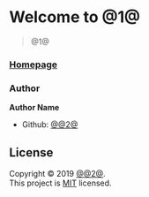 Welcome to @1@
===

> @1@

### [Homepage](https://github.com/@2@/@1@)


### Author
 
 **Author Name**

 * Github: [@@2@](https://github.com/@2@)

## License

Copyright © 2019 [@@2@](https://github.com/@2@).  
This project is [MIT](https://github.com/@2@/@1@/LICENSE) licensed.

